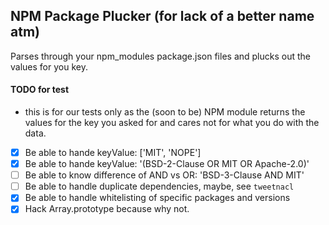 ## NPM Package Plucker (for lack of a better name atm)

Parses through your npm_modules package.json files and plucks out the
values for you key.

#### TODO for test

* this is for our tests only as the (soon to be) NPM module returns the values for
  the key you asked for and cares not for what you do with the data.

- [x] Be able to hande keyValue: ['MIT', 'NOPE']
- [x] Be able to hande keyValue: '(BSD-2-Clause OR MIT OR Apache-2.0)'
- [ ] Be able to know difference of AND vs OR: 'BSD-3-Clause AND MIT'
- [ ] Be able to handle duplicate dependencies, maybe, see `tweetnacl`
- [x] Be able to handle whitelisting of specific packages and versions
- [x] Hack Array.prototype because why not.
